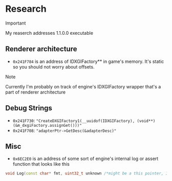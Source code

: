 # Research

> [!IMPORTANT]
> My reaserch addresses 1.1.0.0 executable

## Renderer architecture
- `0x241F784` is an address of IDXGIFactory** in game's memory. It's static so you should not worry about offsets.

> [!NOTE]
> Currently I'm probably on track of engine's IDXGIFactory wrapper that's a part of renderer architecture

## Debug Strings
- `0x241F730`: `"CreateDXGIFactory1(__uuidof(IDXGIFactory), (void**)(&m_dxgiFactory.assignGet()))"`
- `0x241F708`: `"adapterPtr->GetDesc(&adapterDesc)"`

## Misc
- `0x6EC2E0` is an address of some sort of engine's internal log or assert function that looks like this
```cpp
void Log(const char* fmt, uint32_t unknown /*might be a this pointer, I'm investigating it*/);
```